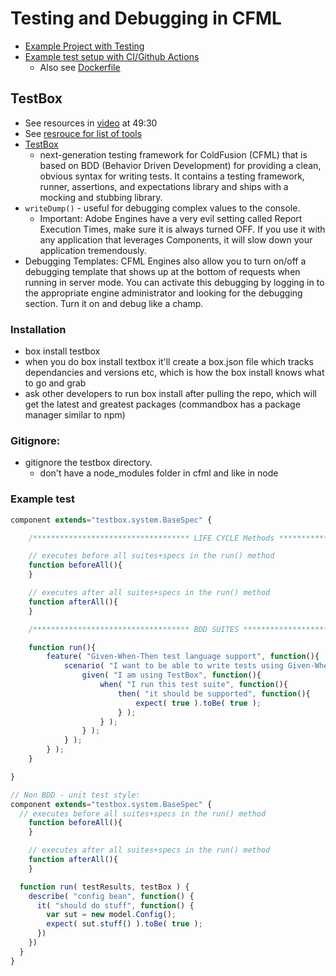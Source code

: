 # Testing and Debugging in CFML

- [Example Project with Testing](https://github.com/coldbox-modules/cbq/tree/main/tests)
- [Example test setup with CI/Github Actions](https://github.com/foundeo/cfml-ci-examples/blob/master/.github/workflows/release.yml)
  - Also see [Dockerfile](https://github.com/foundeo/cfml-ci-examples/blob/master/Dockerfile)

## TestBox

- See resources in [video](https://www.youtube.com/watch?v=0bEfrWit_as) at 49:30
- See [resrouce for list of tools](https://www.carehart.org/cf411/#testing)
- [TestBox](https://testbox.ortusbooks.com/)
  - next-generation testing framework for ColdFusion (CFML) that is based on BDD (Behavior Driven Development) for providing a clean, obvious syntax for writing tests. It contains a testing framework, runner, assertions, and expectations library and ships with a mocking and stubbing library.
- `writeDump()` - useful for debugging complex values to the console.
  - Important: Adobe Engines have a very evil setting called Report Execution Times, make sure it is always turned OFF. If you use it with any application that leverages Components, it will slow down your application tremendously.
- Debugging Templates: CFML Engines also allow you to turn on/off a debugging template that shows up at the bottom of requests when running in server mode. You can activate this debugging by logging in to the appropriate engine administrator and looking for the debugging section. Turn it on and debug like a champ.

### Installation

- box install testbox
- when you do box install textbox it'll create a box.json file which tracks dependancies and versions etc, which is how the box install knows what to go and grab
- ask other developers to run box install after pulling the repo, which will get the latest and greatest packages (commandbox has a package manager similar to npm)

### Gitignore:

- gitignore the testbox directory.
  - don't have a node_modules folder in cfml and like in node

### Example test

```javascript
component extends="testbox.system.BaseSpec" {

	/*********************************** LIFE CYCLE Methods ***********************************/

	// executes before all suites+specs in the run() method
	function beforeAll(){
	}

	// executes after all suites+specs in the run() method
	function afterAll(){
	}

	/*********************************** BDD SUITES ***********************************/

	function run(){
		feature( "Given-When-Then test language support", function(){
			scenario( "I want to be able to write tests using Given-When-Then language", function(){
				given( "I am using TestBox", function(){
					when( "I run this test suite", function(){
						then( "it should be supported", function(){
							expect( true ).toBe( true );
						} );
					} );
				} );
			} );
		} );
	}

}

// Non BDD - unit test style:
component extends="testbox.system.BaseSpec" {
  // executes before all suites+specs in the run() method
	function beforeAll(){
	}

	// executes after all suites+specs in the run() method
	function afterAll(){
	}

  function run( testResults, testBox ) {
    describe( "config bean", function() {
      it( "should do stuff", function() {
        var sut = new model.Config();
        expect( sut.stuff() ).toBe( true );
	  })
    })
  }
}
```

